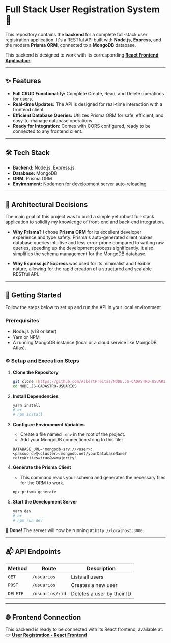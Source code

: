 # Full Stack User Registration System 👤

This repository contains the **backend** for a complete full-stack user registration application. It's a RESTful API built with **Node.js**, **Express**, and the modern **Prisma ORM**, connected to a **MongoDB** database.

This backend is designed to work with its corresponding **[React Frontend Application](https://github.com/AlbertFreitas/Cadastro-Usuario-React)**.

---

## ✨ Features

-   **Full CRUD Functionality:** Complete Create, Read, and Delete operations for users.
-   **Real-time Updates:** The API is designed for real-time interaction with a frontend client.
-   **Efficient Database Queries:** Utilizes Prisma ORM for safe, efficient, and easy-to-manage database operations.
-   **Ready for Integration:** Comes with CORS configured, ready to be connected to any frontend client.

---

## 🛠️ Tech Stack

-   **Backend:** Node.js, Express.js
-   **Database:** MongoDB
-   **ORM:** Prisma ORM
-   **Environment:** Nodemon for development server auto-reloading

---

## 🧠 Architectural Decisions

The main goal of this project was to build a simple yet robust full-stack application to solidify my knowledge of front-end and back-end integration.

-   **Why Prisma?** I chose **Prisma ORM** for its excellent developer experience and type safety. Prisma's auto-generated client makes database queries intuitive and less error-prone compared to writing raw queries, speeding up the development process significantly. It also simplifies the schema management for the MongoDB database.

-   **Why Express.js?** **Express** was used for its minimalist and flexible nature, allowing for the rapid creation of a structured and scalable RESTful API.

---

## 🚀 Getting Started

Follow the steps below to set up and run the API in your local environment.

### Prerequisites

-   Node.js (v18 or later)
-   Yarn or NPM
-   A running MongoDB instance (local or a cloud service like MongoDB Atlas).

### ⚙️ Setup and Execution Steps

1.  **Clone the Repository**
    ```bash
    git clone [https://github.com/AlbertFreitas/NODE.JS-CADASTRO-USUARIOS.git](https://github.com/AlbertFreitas/NODE.JS-CADASTRO-USUARIOS.git)
    cd NODE.JS-CADASTRO-USUARIOS
    ```

2.  **Install Dependencies**
    ```bash
    yarn install 
    # or
    # npm install
    ```

3.  **Configure Environment Variables**
    * Create a file named `.env` in the root of the project.
    * Add your MongoDB connection string to this file:
    ```env
    DATABASE_URL="mongodb+srv://<user>:<password>@<cluster>.mongodb.net/yourDatabaseName?retryWrites=true&w=majority"
    ```

4.  **Generate the Prisma Client**
    * This command reads your schema and generates the necessary files for the ORM to work.
    ```bash
    npx prisma generate
    ```

5.  **Start the Development Server**
    ```bash
    yarn dev
    # or
    # npm run dev
    ```

🎉 **Done!** The server will now be running at `http://localhost:3000`.

---
## 📬 API Endpoints

| Method | Route          | Description              |
|--------|----------------|--------------------------|
| `GET`  | `/usuarios`    | Lists all users          |
| `POST` | `/usuarios`    | Creates a new user       |
| `DELETE`| `/usuarios/:id`| Deletes a user by their ID |

---
## 🌐 Frontend Connection

This backend is ready to be connected with its React frontend, available at:
👉 **[User Registration - React Frontend](https://github.com/AlbertFreitas/Cadastro-Usuario-React)**
